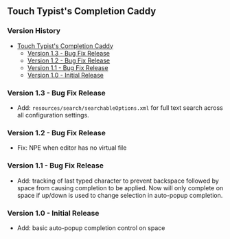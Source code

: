 ## Touch Typist's Completion Caddy

[TOC]: # " Version History"

### Version History
- [Touch Typist's Completion Caddy](#touch-typists-completion-caddy)
    - [Version 1.3 - Bug Fix Release](#version-13---bug-fix-release)
    - [Version 1.2 - Bug Fix Release](#version-12---bug-fix-release)
    - [Version 1.1 - Bug Fix Release](#version-11---bug-fix-release)
    - [Version 1.0 - Initial Release](#version-10---initial-release)


### Version 1.3 - Bug Fix Release

* Add: `resources/search/searchableOptions.xml` for full text search across all
  configuration settings.

### Version 1.2 - Bug Fix Release

* Fix: NPE when editor has no virtual file 

### Version 1.1 - Bug Fix Release

* Add: tracking of last typed character to prevent backspace followed by space from causing
  completion to be applied. Now will only complete on space if up/down is used to change
  selection in auto-popup completion.

### Version 1.0 - Initial Release

* Add: basic auto-popup completion control on space 

